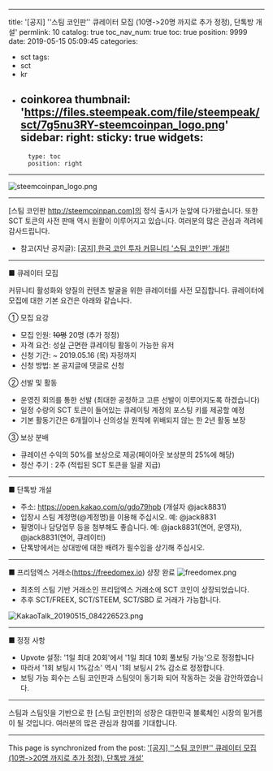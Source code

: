 
---
title: '[공지] ''스팀 코인판'' 큐레이터 모집 (10명->20명 까지로 추가 정정), 단톡방 개설'
permlink: 10
catalog: true
toc_nav_num: true
toc: true
position: 9999
date: 2019-05-15 05:09:45
categories:
- sct
tags:
- sct
- kr
- coinkorea
thumbnail: 'https://files.steempeak.com/file/steempeak/sct/7g5nu3RY-steemcoinpan_logo.png'
sidebar:
    right:
        sticky: true
widgets:
    -
        type: toc
        position: right
---


![steemcoinpan_logo.png](https://files.steempeak.com/file/steempeak/sct/7g5nu3RY-steemcoinpan_logo.png)

---

[스팀 코인판 http://steemcoinpan.com]의 정식 출시가 눈앞에 다가왔습니다. 또한 SCT 토큰의 사전 판매 역시 원활이 이루어지고 있습니다. 여러분의 많은 관심과 격려에 감사드립니다.

* 참고(지난 공지글): [[공지] 한국 코인 투자 커뮤니티 '스팀 코인판' 개설!!](https://steemit.com/sct/@sct/3boj73)

---

■ 큐레이터 모집

커뮤니티 활성화와 양질의 컨텐츠 발굴을 위한 큐레이터를 사전 모집합니다. 큐레이터에 모집에 대한 기본 요건은 아래와 같습니다.  

① 모집 요강
* 모집 인원: ~~10명~~ 20명 (추가 정정)
* 자격 요건: 성실 근면한 큐레이팅 활동이 가능한 유저    
* 신청 기간: ~ 2019.05.16 (목) 자정까지
* 신청 방법: 본 공지글에 댓글로 신청

② 선발 및 활동
* 운영진 회의를 통한 선발 (최대한 공정하고 고른 선발이 이루어지도록 하겠습니다)
* 일정 수량의 SCT 토큰이 들어있는 큐레이팅 계정의 포스팅 키를 제공할 예정
* 기본 활동기간은 6개월이나 신의성실 원칙에 위배되지 않는 한 2년 활동 보장

③ 보상 분배
* 큐레이션 수익의 50%를 보상으로 제공(페이아웃 보상분의 25%에 해당)
* 정산 주기 : 2주 (적립된 SCT 토큰을 일괄 지급)

---

■ 단톡방 개설

* 주소: https://open.kakao.com/o/gdo79hpb (개설자 @jack8831)
* 입장시 스팀 계정명(@계정명)을 이용해 주십시오. 
예: @jack8831
* 필명이나 담당업무 등을 첨부해도 좋습니다. 
예: @jack8831(연어, 운영자), @jack8831(연어, 큐레이터)
* 단톡방에서는 상대방에 대한 배려가 필수임을 상기해 주십시오.

---

■ 프리덤엑스 거래소(https://freedomex.io) 상장 완료
![freedomex.png](https://files.steempeak.com/file/steempeak/sct/MnMCjMUK-freedomex.png)
* 최초의 스팀 기반 거래소인 프리덤엑스 거래소에 SCT 코인이 상장되었습니다.
* 추후 SCT/FREEX, SCT/STEEM, SCT/SBD 로 거래가 가능합니다.

![KakaoTalk_20190515_084226523.png](https://files.steempeak.com/file/steempeak/sct/HIdNPgSE-KakaoTalk_20190515_084226523.png)

---

■ 정정 사항

* Upvote 설정: '1일 최대 20회'에서 '1일 최대 10회 풀보팅 가능'으로 정정합니다
* 따라서 '1회 보팅시 1%감소' 역시 '1회 보팅시 2% 감소로 정정합니다.
* 보팅 가능 회수는 스팀 코인판과 스팀잇이 동기화 되어 작동하는 것을 감안하였습니다.

---

스팀과 스팀잇을 기반으로 한 [스팀 코인판]의 성장은 대한민국 블록체인 시장의 밑거름이 될 것입니다. 여러분의 많은 관심과 참여를 기대합니다.

- - -

This page is synchronized from the post: ['[공지] ''스팀 코인판'' 큐레이터 모집 (10명->20명 까지로 추가 정정), 단톡방 개설'](https://steemit.com/@sct/10)
